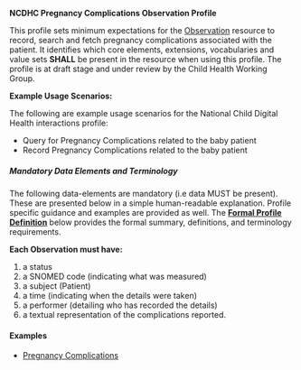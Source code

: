 **NCDHC Pregnancy Complications Observation Profile**

This profile sets minimum expectations for the [Observation] resource to record, search and fetch pregnancy complications associated with the patient. It identifies which core elements, extensions, vocabularies and value sets **SHALL** be present in the resource when using this profile. The profile is at draft stage and under review by the Child Health Working Group. 

**Example Usage Scenarios:**

The following are example usage scenarios for the National Child Digital Health interactions
profile:

-   Query for Pregnancy Complications related to the baby patient
-   Record Pregnancy Complications related to the baby patient

##### Mandatory Data Elements and Terminology


The following data-elements are mandatory (i.e data MUST be present). These are presented below in a simple human-readable explanation.  Profile specific guidance and examples are provided as well.  The [**Formal Profile Definition**](#profile) below provides the  formal summary, definitions, and  terminology requirements.  

**Each Observation must have:**

1.  a status  
1.  a SNOMED code (indicating what was measured)
1.  a subject (Patient)
1.  a time (indicating when the details were taken)
1.	a performer (detailing who has recorded the details)
1.  a textual representation of the complications reported.


#### Examples

- [Pregnancy Complications](ncdhc-observation-pregnancy-complication-example.html)

[Observation]: http://hl7.org/fhir/observation.html
[extensible]: http://hl7.org/fhir/terminologies.html#extensible
[General Guidance Section]: definitions.html
